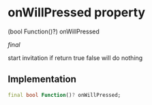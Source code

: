 


# onWillPressed property







(bool Function()?) onWillPressed
  
_<span class="feature">final</span>_



<p>start invitation if return true
false will do nothing</p>



## Implementation

```dart
final bool Function()? onWillPressed;
```







